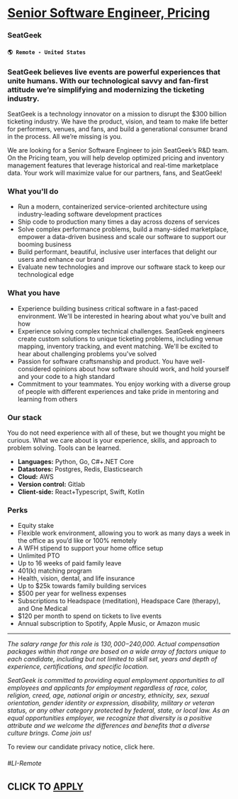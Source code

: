 # [Senior Software Engineer, Pricing](https://www.remotewlb.com/apply/senior-software-engineer-pricing)  
### SeatGeek  
#### `🌎 Remote - United States`  

### **SeatGeek believes live events are powerful experiences that unite humans. With our technological savvy and fan-first attitude we’re simplifying and modernizing the ticketing industry.**

SeatGeek is a technology innovator on a mission to disrupt the $300 billion ticketing industry. We have the product, vision, and team to make life better for performers, venues, and fans, and build a generational consumer brand in the process. All we’re missing is you.

We are looking for a Senior Software Engineer to join SeatGeek’s R&D team. On the Pricing team, you will help develop optimized pricing and inventory management features that leverage historical and real-time marketplace data. Your work will maximize value for our partners, fans, and SeatGeek!

### **What you'll do**

  * Run a modern, containerized service-oriented architecture using industry-leading software development practices
  * Ship code to production many times a day across dozens of services
  * Solve complex performance problems, build a many-sided marketplace, empower a data-driven business and scale our software to support our booming business
  * Build performant, beautiful, inclusive user interfaces that delight our users and enhance our brand
  * Evaluate new technologies and improve our software stack to keep our technological edge

### **What you have**

  * Experience building business critical software in a fast-paced environment. We'll be interested in hearing about what you've built and how
  * Experience solving complex technical challenges. SeatGeek engineers create custom solutions to unique ticketing problems, including venue mapping, inventory tracking, and event matching. We'll be excited to hear about challenging problems you've solved
  * Passion for software craftsmanship and product. You have well-considered opinions about how software should work, and hold yourself and your code to a high standard
  * Commitment to your teammates. You enjoy working with a diverse group of people with different experiences and take pride in mentoring and learning from others

### **Our stack**

You do not need experience with all of these, but we thought you might be curious. What we care about is your experience, skills, and approach to problem solving. Tools can be learned.

  * **Languages:** Python, Go, C#+.NET Core 
  * **Datastores:** Postgres, Redis, Elasticsearch
  * **Cloud:** AWS
  * **Version control:** Gitlab
  * **Client-side:** React+Typescript, Swift, Kotlin

### **Perks**

  * Equity stake
  * Flexible work environment, allowing you to work as many days a week in the office as you’d like or 100% remotely
  * A WFH stipend to support your home office setup
  * Unlimited PTO
  * Up to 16 weeks of paid family leave
  * 401(k) matching program
  * Health, vision, dental, and life insurance
  * Up to $25k towards family building services
  * $500 per year for wellness expenses
  * Subscriptions to Headspace (meditation), Headspace Care (therapy), and One Medical
  * $120 per month to spend on tickets to live events
  * Annual subscription to Spotify, Apple Music, or Amazon music

* * *

_The salary range for this role is $130,000-$240,000. Actual compensation packages within that range are based on a wide array of factors unique to each candidate, including but not limited to skill set, years and depth of experience, certifications, and specific location._

_SeatGeek is committed to providing equal employment opportunities to all employees and applicants for employment regardless of race, color, religion, creed, age, national origin or ancestry, ethnicity, sex, sexual orientation, gender identity or expression, disability, military or veteran status, or any other category protected by federal, state, or local law. As an equal opportunities employer, we recognize that diversity is a positive attribute and we welcome the differences and benefits that a diverse culture brings. Come join us!_

To review our candidate privacy notice, click here.

###### #LI-Remote

  
## CLICK TO [APPLY](https://www.remotewlb.com/apply/senior-software-engineer-pricing)

